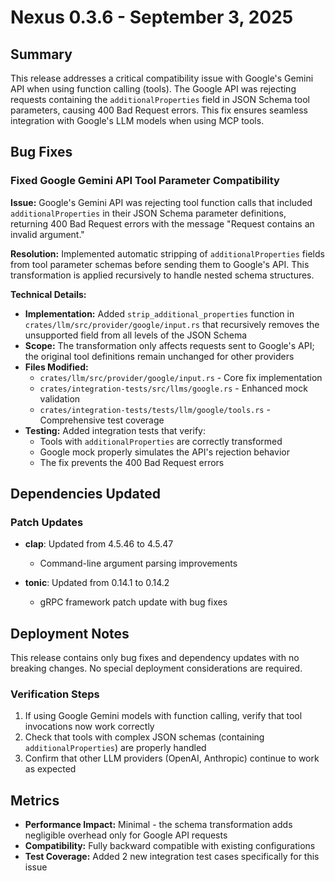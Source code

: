 # Nexus 0.3.6 - September 3, 2025

## Summary

This release addresses a critical compatibility issue with Google's Gemini API when using function calling (tools). The Google API was rejecting requests containing the `additionalProperties` field in JSON Schema tool parameters, causing 400 Bad Request errors. This fix ensures seamless integration with Google's LLM models when using MCP tools.

## Bug Fixes

### Fixed Google Gemini API Tool Parameter Compatibility

**Issue:** Google's Gemini API was rejecting tool function calls that included `additionalProperties` in their JSON Schema parameter definitions, returning 400 Bad Request errors with the message "Request contains an invalid argument."

**Resolution:** Implemented automatic stripping of `additionalProperties` fields from tool parameter schemas before sending them to Google's API. This transformation is applied recursively to handle nested schema structures.

**Technical Details:**
- **Implementation:** Added `strip_additional_properties` function in `crates/llm/src/provider/google/input.rs` that recursively removes the unsupported field from all levels of the JSON Schema
- **Scope:** The transformation only affects requests sent to Google's API; the original tool definitions remain unchanged for other providers
- **Files Modified:** 
  - `crates/llm/src/provider/google/input.rs` - Core fix implementation
  - `crates/integration-tests/src/llms/google.rs` - Enhanced mock validation
  - `crates/integration-tests/tests/llm/google/tools.rs` - Comprehensive test coverage
- **Testing:** Added integration tests that verify:
  - Tools with `additionalProperties` are correctly transformed
  - Google mock properly simulates the API's rejection behavior
  - The fix prevents the 400 Bad Request errors

## Dependencies Updated

### Patch Updates
- **clap**: Updated from 4.5.46 to 4.5.47
  - Command-line argument parsing improvements
  
- **tonic**: Updated from 0.14.1 to 0.14.2
  - gRPC framework patch update with bug fixes

## Deployment Notes

This release contains only bug fixes and dependency updates with no breaking changes. No special deployment considerations are required.

### Verification Steps
1. If using Google Gemini models with function calling, verify that tool invocations now work correctly
2. Check that tools with complex JSON schemas (containing `additionalProperties`) are properly handled
3. Confirm that other LLM providers (OpenAI, Anthropic) continue to work as expected

## Metrics

- **Performance Impact:** Minimal - the schema transformation adds negligible overhead only for Google API requests
- **Compatibility:** Fully backward compatible with existing configurations
- **Test Coverage:** Added 2 new integration test cases specifically for this issue